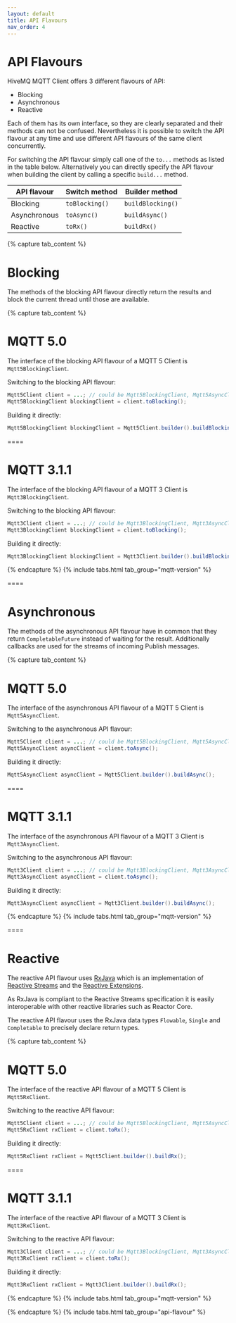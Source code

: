 ```yaml
---
layout: default
title: API Flavours
nav_order: 4
---
```


# API Flavours

HiveMQ MQTT Client offers 3 different flavours of API:

- Blocking
- Asynchronous
- Reactive

Each of them has its own interface, so they are clearly separated and their methods can not be confused.
Nevertheless it is possible to switch the API flavour at any time and use different API flavours of the same client 
concurrently.

For switching the API flavour simply call one of the `to...` methods as listed in the table below.
Alternatively you can directly specify the API flavour when building the client by calling a specific `build...` method.

| API flavour  | Switch method  | Builder method    |
| ------------ | -------------- | ----------------- |
| Blocking     | `toBlocking()` | `buildBlocking()` |
| Asynchronous | `toAsync()`    | `buildAsync()`    |
| Reactive     | `toRx()`       | `buildRx()`       |


{% capture tab_content %}

Blocking
===

The methods of the blocking API flavour directly return the results and block the current thread until those are 
available.

{% capture tab_content %}

MQTT 5.0
===

The interface of the blocking API flavour of a MQTT 5 Client is `Mqtt5BlockingClient`.

Switching to the blocking API flavour:

```java
Mqtt5Client client = ...; // could be Mqtt5BlockingClient, Mqtt5AsyncClient or Mqtt5RxClient
Mqtt5BlockingClient blockingClient = client.toBlocking();
```

Building it directly:

```java
Mqtt5BlockingClient blockingClient = Mqtt5Client.builder().buildBlocking();
```

====

MQTT 3.1.1
===

The interface of the blocking API flavour of a MQTT 3 Client is `Mqtt3BlockingClient`.

Switching to the blocking API flavour:

```java
Mqtt3Client client = ...; // could be Mqtt3BlockingClient, Mqtt3AsyncClient or Mqtt3RxClient
Mqtt3BlockingClient blockingClient = client.toBlocking();
```

Building it directly:

```java
Mqtt3BlockingClient blockingClient = Mqtt3Client.builder().buildBlocking();
```

{% endcapture %}
{% include tabs.html tab_group="mqtt-version" %}

====


Asynchronous
===

The methods of the asynchronous API flavour have in common that they return `CompletableFuture` instead of waiting for 
the result. Additionally callbacks are used for the streams of incoming Publish messages.

{% capture tab_content %}

MQTT 5.0
===

The interface of the asynchronous API flavour of a MQTT 5 Client is `Mqtt5AsyncClient`.

Switching to the asynchronous API flavour:

```java
Mqtt5Client client = ...; // could be Mqtt5BlockingClient, Mqtt5AsyncClient or Mqtt5RxClient
Mqtt5AsyncClient asyncClient = client.toAsync();
```

Building it directly:

```java
Mqtt5AsyncClient asyncClient = Mqtt5Client.builder().buildAsync();
```

====

MQTT 3.1.1
===

The interface of the asynchronous API flavour of a MQTT 3 Client is `Mqtt3AsyncClient`.

Switching to the asynchronous API flavour:

```java
Mqtt3Client client = ...; // could be Mqtt3BlockingClient, Mqtt3AsyncClient or Mqtt3RxClient
Mqtt3AsyncClient asyncClient = client.toAsync();
```

Building it directly:

```java
Mqtt3AsyncClient asyncClient = Mqtt3Client.builder().buildAsync();
```

{% endcapture %}
{% include tabs.html tab_group="mqtt-version" %}

====


Reactive
===

The reactive API flavour uses [RxJava](https://github.com/ReactiveX/RxJava) which is an implementation of 
[Reactive Streams](http://www.reactive-streams.org) and the [Reactive Extensions](http://reactivex.io).

As RxJava is compliant to the Reactive Streams specification it is easily interoperable with other reactive libraries 
such as Reactor Core.

The reactive API flavour uses the RxJava data types `Flowable`, `Single` and `Completable` to precisely declare return 
types.

{% capture tab_content %}

MQTT 5.0
===

The interface of the reactive API flavour of a MQTT 5 Client is `Mqtt5RxClient`.

Switching to the reactive API flavour:

```java
Mqtt5Client client = ...; // could be Mqtt5BlockingClient, Mqtt5AsyncClient or Mqtt5RxClient
Mqtt5RxClient rxClient = client.toRx();
```

Building it directly:

```java
Mqtt5RxClient rxClient = Mqtt5Client.builder().buildRx();
```

====

MQTT 3.1.1
===

The interface of the reactive API flavour of a MQTT 3 Client is `Mqtt3RxClient`.

Switching to the reactive API flavour:

```java
Mqtt3Client client = ...; // could be Mqtt3BlockingClient, Mqtt3AsyncClient or Mqtt3RxClient
Mqtt3RxClient rxClient = client.toRx();
```

Building it directly:

```java
Mqtt3RxClient rxClient = Mqtt3Client.builder().buildRx();
```

{% endcapture %}
{% include tabs.html tab_group="mqtt-version" %}

{% endcapture %}
{% include tabs.html tab_group="api-flavour" %}